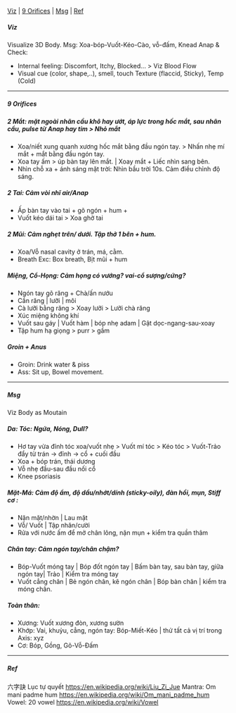 [Viz](Viz) | [9 Orifices](9-orifices) | [Msg](msg) | [Ref](ref)
##### Viz
Visualize 3D Body. Msg: Xoa-bóp-Vuốt-Kéo-Cào, vỗ-đấm, Knead Anap & Check: 
+ Internal feeling: Discomfort, Itchy, Blocked... > Viz Blood Flow
+ Visual cue (color, shape,..), smell, touch Texture (flaccid, Sticky), Temp (Cold)
---
##### 9 Orifices
##### 2 Mắt: mặt ngoài nhãn cầu khô hay ướt, áp lực trong hốc mắt, sau nhãn cầu, pulse từ Anap hay tim > Nhỏ mắt
+ Xoa/niết xung quanh xương hốc mắt bằng đầu ngón tay. > Nhấn nhẹ mí mắt + mắt bằng đầu ngón tay. 
+ Xoa tay ấm > úp bàn tay lên mắt. | Xoay mắt + Liếc nhìn sang bên.
+ Nhìn chỗ xa + ánh sáng mặt trời: Nhìn bầu trời 10s. Cảm điều chỉnh độ sáng.
##### 2 Tai: Cảm vòi nhĩ air/Anap 
+ Ấp bàn tay vào tai + gõ ngón + hum +
+ Vuốt kéo dái tai > Xoa ghờ tai
##### 2 Mũi: Cảm nghẹt trên/ dưới. Tập thở 1 bên + hum.
+ Xoa/Vỗ nasal cavity ở trán, má, cằm.
+ Breath Exc: Box breath, Bịt mũi + hum
##### Miệng, Cổ-Họng: Cảm họng có vướng? vai-cổ sượng/cứng? 
+ Ngón tay gõ răng + Chà/ấn nướu
+ Cắn răng | lưỡi | môi
+ Cà lưỡi bằng răng > Xoay lưỡi > Lưỡi chà răng
+ Xúc miệng không khí
+ Vuốt sau gáy | Vuốt hàm | bóp nhẹ adam | Gật dọc-ngang-sau-xoay
+ Tập hum hạ giọng > purr > gầm
##### Groin + Anus
+ Groin: Drink water & piss
+ Ass: Sit up, Bowel movement.
---
##### Msg
Viz Body as Moutain
##### Da: Tóc: Ngứa, Nóng, Dull?
+ Hơ tay vừa đỉnh tóc xoa/vuốt nhẹ > Vuốt mí tóc > Kéo tóc > Vuốt-Trảo đẩy từ trán -> đỉnh -> cổ + cuối đầu
+ Xoa + bóp trán, thái dương
+ Vỗ nhẹ đầu-sau đầu nối cổ
+ Knee psoriasis
##### Mặt-Má: Cảm độ ẩm, độ dầu/nhớt/dính (sticky-oily), đàn hồi, mụn, Stiff cơ : 
+ Nặn mặt/nhờn | Lau mặt 
+ Vỗ/ Vuốt | Tập nhăn/cười
+ Rửa với nước ấm để mở chân lông, nặn mụn + kiểm tra quần thâm
##### Chân tay: Cảm ngón tay/chân chậm?
+ Bóp-Vuốt móng tay | Bóp đốt ngón tay | Bấm bàn tay, sau bàn tay, giữa ngón tay| Trảo | Kiểm tra móng tay
+ Vuốt cẳng chân | Bẻ ngón chân, kẽ ngón chân | Bóp bàn chân | kiểm tra móng chân.
##### Toàn thân: 
+ Xương: Vuốt xương đòn, xương sườn
+ Khớp: Vai, khuỷu, cẳng, ngón tay: Bóp-Miết-Kéo | thử tất cả vị trí trong Axis: xyz
+ Cơ: Bóp, Gồng, Gõ-Vỗ-Đấm
---
##### Ref
六字訣 Lục tự quyết
https://en.wikipedia.org/wiki/Liu_Zi_Jue
Mantra: Om mani padme hum
https://en.wikipedia.org/wiki/Om_mani_padme_hum
Vowel: 20 vowel
https://en.wikipedia.org/wiki/Vowel
